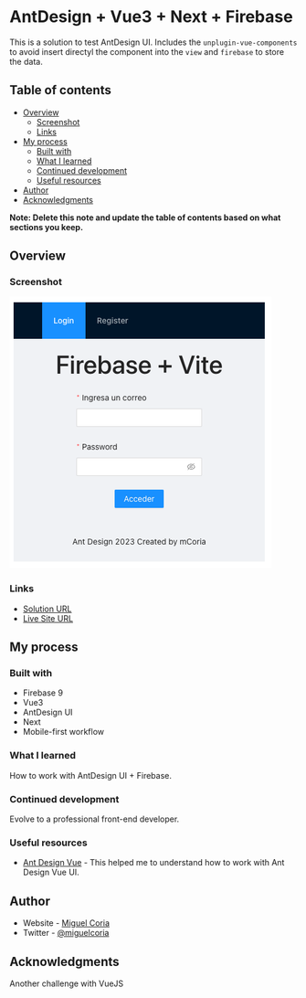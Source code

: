 # AntDesign + Vue3 + Next + Firebase

This is a solution to test AntDesign UI. Includes the `unplugin-vue-components` to avoid insert directyl the component into the `view` and `firebase` to store the data.

## Table of contents

- [Overview](#overview)
  - [Screenshot](#screenshot)
  - [Links](#links)
- [My process](#my-process)
  - [Built with](#built-with)
  - [What I learned](#what-i-learned)
  - [Continued development](#continued-development)
  - [Useful resources](#useful-resources)
- [Author](#author)
- [Acknowledgments](#acknowledgments)

**Note: Delete this note and update the table of contents based on what sections you keep.**

## Overview

### Screenshot

![](./assets/images/firebase-vite.png)

### Links

- [Solution URL](https://github.com/mcoria08/frntendmentor-qr-code-component-figma)
- [Live Site URL](https://courageous-gnome-14a090.netlify.app/)

## My process

### Built with

- Firebase 9
- Vue3
- AntDesign UI
- Next
- Mobile-first workflow

### What I learned

How to work with AntDesign UI + Firebase.

### Continued development

Evolve to a professional front-end developer.

### Useful resources

- [Ant Design Vue](https://antdv.com/components/overview) - This helped me to understand how to work with Ant Design Vue UI.

## Author

- Website - [Miguel Coria](https://github.com/mcoria08)
- Twitter - [@miguelcoria](https://twitter.com/miguelcoria)

## Acknowledgments

Another challenge with VueJS